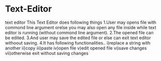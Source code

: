 # Text-Editor
text editor
This Text Editor does following things
1.User may opens file with commond line argument orelse you may also open any file inside while text editor is running (without   commond line argument).
2.The opened file can be edited.
3.And user may save the edited file or else can exit text editor withoout saving.
4.It has following functionalities..
   i)replace a string with another
   ii)copy
   iii)paste
   iv)open file
   v)edit opened file
   vi)save changes 
   vii)otherwise exit without saving changes

